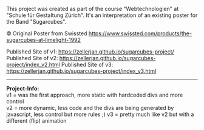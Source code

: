This project was created as part of the course "Webtechnologien" at "Schule für Gestaltung Zürich". It's an interpretation of an existing poster for the Band "Sugarcubes".


© Original Poster from Swissted
https://www.swissted.com/products/the-sugarcubes-at-limelight-1992


Published Site of v1: https://zellerjan.github.io/sugarcubes-project/ <br>
Published Site of v2: https://zellerjan.github.io/sugarcubes-project/index_v2.html
Published Site of v3: https://zellerjan.github.io/sugarcubes-project/index_v3.html
________________
<b>Project-Info:</b><br>
v1 = was the first approach, more static with hardcoded divs and more control <br>
v2 = more dynamic, less code and the divs are being generated by javascript, less control but more rules ;)
v3 = pretty much like v2 but with a different (flip) animation
